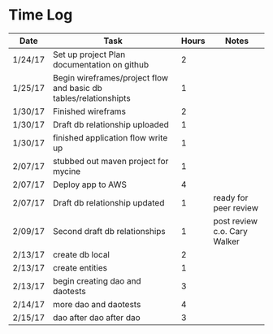 # Time Log

| Date | Task | Hours | Notes |
|------|------|-------|-------|
| 1/24/17 | Set up project Plan documentation on github | 2 | |
| 1/25/17 | Begin wireframes/project flow and basic db tables/relationshipts | 1 | |
| 1/30/17 | Finished wireframs | 2 | |
| 1/30/17 | Draft db relationship uploaded | 1 | |
| 1/30/17 | finished application flow write up | 1 | |
| 2/07/17 | stubbed out maven project for mycine | 1 | |
| 2/07/17 | Deploy app to AWS | 4 | |
| 2/07/17 | Draft db relationship updated  | 1 | ready for peer review |
| 2/09/17 | Second draft db relationships | 1 | post review c.o. Cary Walker |
| 2/13/17 | create db local | 2 | |
| 2/13/17 | create entities | 1 | |
| 2/13/17 | begin creating dao and daotests | 3 | |
| 2/14/17 | more dao and daotests | 4 | |
| 2/15/17 | dao after dao after dao | 3 | |
